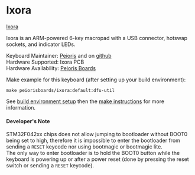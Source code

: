 Ixora
=========

[Ixora](https://i.imgur.com/GqDk3XY.png)


Ixora is an ARM-powered 6-key macropad with a USB connector, hotswap sockets, and indicator LEDs.

Keyboard Maintainer: [Peioris](http://peioris.space/) and on [github](https://github.com/coarse)  
Hardware Supported: Ixora PCB  
Hardware Availability: [Peioris Boards](http://boards.peioris.space/)

Make example for this keyboard (after setting up your build environment):

    make peiorisboards/ixora:default:dfu-util

See [build environment setup](https://docs.qmk.fm/build_environment_setup.html) then the [make instructions](https://docs.qmk.fm/make_instructions.html) for more information.

#### Developer's Note

STM32F042xx chips does not allow jumping to bootloader without BOOT0 being set to high, therefore it is impossible to enter the bootloader from sending a `RESET` keycode nor using bootmagic or bootmagic lite.  
The only way to enter bootloader is to hold the BOOT0 button while the keyboard is powering up or after a power reset (done by pressing the reset switch or sending a `RESET` keycode).
